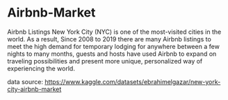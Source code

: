 # Airbnb-Market
Airbnb Listings
New York City (NYC) is one of the most-visited cities in the world. As a result, Since 2008 to 2019 there are many Airbnb listings to meet the high demand for temporary lodging for anywhere between a few nights to many months, guests and hosts have used Airbnb to expand on traveling possibilities and present more unique, personalized way of experiencing the world.

data source: https://www.kaggle.com/datasets/ebrahimelgazar/new-york-city-airbnb-market

